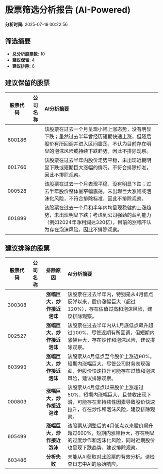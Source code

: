 # 股票筛选分析报告 (AI-Powered)

**分析时间:** 2025-07-19 00:22:56

## 筛选摘要

- **总分析股票数:** 10
- **建议保留:** 4
- **建议排除:** 6

## 建议保留的股票

| 股票代码 | 公司名称 | AI分析摘要 |
|:---:|:---:|:---|
| 600186 |  | 该股票在过去一个月呈现小幅上涨态势，没有明显下跌；虽然过去半年曾经历短期快速上涨，但随后股价有所回调并进入区间震荡，不认为目前存在明显的泡沫风险或持续下跌趋势，因此不排除观察。 |
| 601766 |  | 该股票在过去半年内股价走势平稳，未出现近期明显下跌或短期巨大涨幅的情况，不符合排除标准，因此不排除观察。 |
| 000528 |  | 该股票在过去一个月表现平稳，没有明显下跌；过去半年股价整体呈窄幅震荡，未出现巨大涨幅或泡沫化风险，不符合排除标准，因此不排除观察。 |
| 601899 |  | 该股票在过去一个月和半年内均呈现稳健的上涨趋势，未出现明显下跌；考虑到公司强劲的盈利能力（例如2024年净利润达320亿），目前的涨幅不认为存在泡沫风险，因此不排除观察。 |

## 建议排除的股票

| 股票代码 | 公司名称 | 排除原因 | AI分析摘要 |
|:---:|:---:|:---:|:---|
| 300308 |  | **涨幅巨大，炒作接近泡沫** | 该股票在过去半年内，特别是从4月低点反弹以来，股价涨幅巨大（超过120%），存在估值过高和泡沫风险，建议排除观察。 |
| 002527 |  | **涨幅巨大，炒作接近泡沫** | 该股票在过去半年内从1月底低点飙升超过100%，尽管近期有所回调，但短期内涨幅巨大，存在炒作和泡沫风险，建议排除观察。 |
| 603993 |  | **涨幅巨大，炒作接近泡沫** | 该股票从4月低点至今股价上涨近90%，短期内涨幅巨大，尽管公司财务表现强劲，但股价快速拉升可能存在过热和泡沫风险，建议排除观察。 |
| 000803 |  | **涨幅巨大，炒作接近泡沫** | 该股票从4月低点以来股价上涨超过50%，短期内涨幅巨大，且营收出现下滑，可能存在非持续性因素导致股价快速拉升，存在炒作和泡沫风险，建议排除观察。 |
| 605499 |  | **涨幅巨大，炒作接近泡沫** | 该股票从调整后的4月低点以来股价飙升超过600%，短期内涨幅巨大，存在明显的过度炒作和泡沫化风险，同时近期股价也呈现下跌趋势，建议排除观察。 |
| 603486 |  | **分析失败** | 未能从AI获取对此股票的有效分析。请检查日志中AI的原始响应。 |
